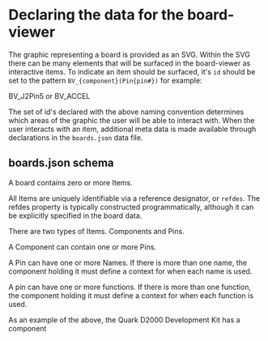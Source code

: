 # Declaring the data for the board-viewer

The graphic representing a board is provided as an SVG. Within the SVG there
can be many elements that will be surfaced in the board-viewer as interactive
items. To indicate an item should be surfaced, it's `id` should be set to the
pattern `BV_{component}(Pin{pin#})` for example:

  BV_J2Pin5 or BV_ACCEL

The set of id's declared with the above naming convention determines which
areas of the graphic the user will be able to interact with. When the user
interacts with an item, additional meta data is made available through
declarations in the `boards.json` data file.

## boards.json schema

A board contains zero or more Items.

All Items are uniquely identifiable via a reference designator, or `refdes`. The
refdes property is typically constructed programmatically, although it can be
explicitly specified in the board data.

There are two types of Items. Components and Pins.

A Component can contain one or more Pins.

A Pin can have one or more Names. If there is more than one name, the component
holding it must define a context for when each name is used.

A pin can have one or more functions. If there is more than one function, the
component holding it must define a context for when each function is used.

As an example of the above, the Quark D2000 Development Kit has a component
